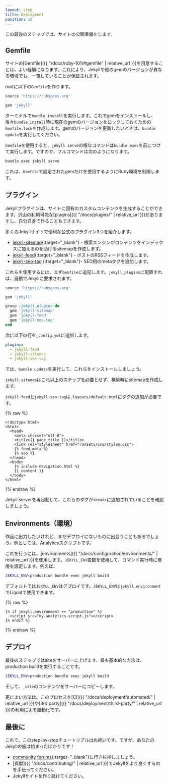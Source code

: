 ```yaml
---
layout: step
title: Deployment
position: 10
---
```


この最後のステップでは、サイトの公開準備をします。

<!-- In this final step we'll get the site ready for production. -->

## Gemfile

サイトの[Gemfile]({{ "/docs/ruby-101/#gemfile" | relative_url }})を用意することは、よい経験になります。これにより、Jekyllや他のgemのバージョンが異なる環境でも、一貫していることが保証されます。

<!-- It's good practice to have a [Gemfile](/docs/ruby-101/#gemfile) for your site.
This ensures the version of Jekyll and other gems remains consistent across
different environments. -->

rootに以下の`Gemfile`を作ります。

<!-- Create `Gemfile` in the root with the following: -->

```ruby
source 'https://rubygems.org'

gem 'jekyll'
```

ターミナルで`bundle install`を実行します。これでgemをインストールし、後々`bundle install`時に現在のgemのバージョンをロックしておくための`Gemfile.lock`を作成します。gemのバージョンを更新したいときは、`bundle update`を実行してください。

<!-- Then run `bundle install` in your terminal. This installs the gems and
creates `Gemfile.lock` which locks the current gem versions for a future
`bundle install`. If you ever want to update your gem versions you can run
`bundle update`. -->

`Gemfile`を使用すると、`jekyll serve`の様なコマンドは`bundle exec`を前につけて実行します。ですので、フルコマンドは次のようになります。

<!-- When using a `Gemfile`, you'll run commands like `jekyll serve` with
`bundle exec` prefixed. So the full command is: -->

```sh
bundle exec jekyll serve
```

これは、`Gemfile`で設定されたgemだけを使用するようにRuby環境を制限します。

<!-- This restricts your Ruby environment to only use gems set in your `Gemfile`. -->

## プラグイン
<!-- ## Plugins -->

Jekyllプラグインは、サイトに固有のカスタムコンテンツを生成することができます。沢山の利用可能な[plugins]({{ "/docs/plugins/" | relative_url }})がありますし、自分自身で作ることもできます。

<!-- Jekyll plugins allow you to create custom generated content specific to your
site. There's many [plugins](/docs/plugins/) available or you can even
write your own. -->

多くのJekyllサイトで便利な公式のプラグイン3つを紹介します。

<!-- There are three official plugins which are useful on almost any Jekyll site: -->

* [jekyll-sitemap](https://github.com/jekyll/jekyll-sitemap){:target="_blank"} - 検索エンジンがコンテンツをインデックスに加えるのを助けるsitemapを作成します。
* [jekyll-feed](https://github.com/jekyll/jekyll-feed){:target="_blank"} - ポストのRSSフィードを作成します。
* [jekyll-seo-tag](https://github.com/jekyll/jekyll-seo-tag) {:target="_blank"}- SEO用のmetaタグを追加します。

<!-- * [jekyll-sitemap](https://github.com/jekyll/jekyll-sitemap) - Creates a sitemap
file to help search engines index content
* [jekyll-feed](https://github.com/jekyll/jekyll-feed) - Creates an RSS feed for
your posts
* [jekyll-seo-tag](https://github.com/jekyll/jekyll-seo-tag) - Adds meta tags to help
with SEO -->

これらを使用するには、まず`Gemfile`に追記します。`jekyll_plugins`に配置すれば、自動でJekyllに要求されます。

<!-- To use these first you need to add them to your `Gemfile`. If you put them
in a `jekyll_plugins` group they'll automatically be required into Jekyll: -->

```ruby
source 'https://rubygems.org'

gem 'jekyll'

group :jekyll_plugins do
  gem 'jekyll-sitemap'
  gem 'jekyll-feed'
  gem 'jekyll-seo-tag'
end
```

次に以下の行を`_config.yml`に追加します。

<!-- Then add these lines to your `_config.yml`: -->

```yaml
plugins:
  - jekyll-feed
  - jekyll-sitemap
  - jekyll-seo-tag
```

では、`bundle update`を実行して、これらをインストールしましょう。

<!-- Now install them by running a `bundle update`. -->

`jekyll-sitemap`はこれ以上のステップを必要とせず、構築時にsitemapを作成します。

<!-- `jekyll-sitemap` doesn't need any setup, it will create your sitemap on build. -->

`jekyll-feed`と`jekyll-seo-tag`は`_layouts/default.html`にタグの追加が必要です。

<!-- For `jekyll-feed` and `jekyll-seo-tag` you need to add tags to
`_layouts/default.html`: -->

{% raw %}
```liquid
<!doctype html>
<html>
  <head>
    <meta charset="utf-8">
    <title>{{ page.title }}</title>
    <link rel="stylesheet" href="/assets/css/styles.css">
    {% feed_meta %}
    {% seo %}
  </head>
  <body>
    {% include navigation.html %}
    {{ content }}
  </body>
</html>
```
{% endraw %}

Jekyll serverを再起動して、これらのタグが`<head>`に追加されていることを確認しましょう。

<!-- Restart your Jekyll server and check these tags are added to the `<head>`. -->

## Environments（環境）
<!-- ## Environments -->

作品に出力したいけれど、まだデプロイにないものに出会うこともあるでしょう。例としては、Analyticsスクリプトです。

<!-- Sometimes you might want to output something in production but not
in development. Analytics scripts are the most common example of this. -->

これを行うには、[environments]({{ "/docs/configuration/environments/" | relative_url }})を使用します。`JEKYLL_ENV`変数を使用して、コマンド実行時に環境を設定します。例えば、

<!-- To do this you can use [environments](/docs/configuration/environments/). You
can set the environment by using the `JEKYLL_ENV` environment variable when
running a command. For example: -->

```sh
JEKYLL_ENV=production bundle exec jekyll build
```

デフォルトでは`JEKYLL_ENV`はデプロイです。`JEKYLL_ENV`は`jekyll.environment`でLiquidで使用できます。

<!-- By default `JEKYLL_ENV` is development. The `JEKYLL_ENV` is available to you
in liquid using `jekyll.environment`. So to only output the analytics script
on production you would do the following: -->

{% raw %}
```liquid
{% if jekyll.environment == "production" %}
  <script src="my-analytics-script.js"></script>
{% endif %}
```
{% endraw %}

## デプロイ
<!-- ## Deployment -->

最後のステップではsiteをサーバーに上げます。最も基本的な方法は、production buildを実行することです。

<!-- The final step is to get the site onto a production server. The most basic way
to do this is to run a production build: -->

```sh
JEKYLL_ENV=production bundle exec jekyll build
```

そして、`_site`のコンテンツをサーバーにコピーします。

<!-- And copy the contents of `_site` to your server. -->

更によい方法は、このプロセスを[CI]({{ "/docs/deployment/automated/" | relative_url }})や[3rd party]({{ "/docs/deployment/third-party/" | relative_url }})の利用による自動化です。

<!-- A better way is to automate this process using a [CI](/docs/deployment/automated/)
or [3rd party](/docs/deployment/third-party/). -->

## 最後に
<!-- ## Wrap up -->

これで、このstep-by-stepチュートリアルはお終いです。ですが、あなたのJekyllの旅は始まったばかりです！

<!-- That brings us to the end of this step-by-step tutorial and the beginning of
your Jekyll journey! -->

* [community forums](https://talk.jekyllrb.com){:target="_blank"}に行き挨拶しましょう。
* [貢献]({{ "/docs/contributing/" | relative_url }})でJekyllをより良くするのを手伝ってください。
* Jekyllサイトを作り続けてください。

<!-- * Come say hi to the [community forums](https://talk.jekyllrb.com)
* Help us make Jekyll better by [contributing](/docs/contributing/)
* Keep building Jekyll sites! -->
